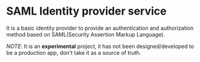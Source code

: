# SAML Identity provider service

It is a basic identity provider to provide an authentication and authorization method based on SAML(Security Assertion Markup Language).

_NOTE_: It is an **experimental** project, it has not been designed/developed to be a production app, don't take it as a source of truth.

